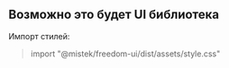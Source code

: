 ## Возможно это будет UI библиотека

Импорт стилей:
>import "@mistek/freedom-ui/dist/assets/style.css"